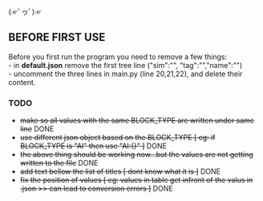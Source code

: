 (☞ﾟヮﾟ)☞ 

## BEFORE FIRST USE

Before you first run the program you need to remove a few things:
<br>- in **default.json** remove the first tree line ("sim":"", "tag":"","name":"") 
<br>- uncomment the three lines in main.py (line 20,21,22), and delete their content.


### TODO
- ~~make so all values with the same BLOCK_TYPE are written under same line~~ DONE
- ~~use different json object based on the BLOCK_TYPE [ eg: if BLOCK_TYPE is "AI" then use "AI:{}" ]~~ DONE
- ~~the above thing should be working now...but the values are not getting written to the file~~ DONE
- ~~add text bellow the list of titles [ dont know what it is ]~~  DONE
- ~~fix the position of values [ eg: values in table get infront of the valus in .json >> can lead to conversion errors ]~~ DONE

